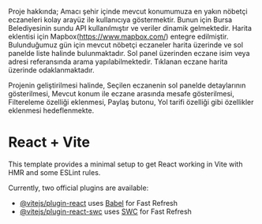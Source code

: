 Proje hakkında;
Amacı şehir içinde mevcut konumumuza en yakın nöbetçi eczaneleri kolay arayüz ile kullanıcıya göstermektir. 
Bunun için Bursa Belediyesinin sundu API kullanılmıştır ve veriler dinamik gelmektedir. Harita eklentisi için Mapbox(https://www.mapbox.com/) entegre edilmiştir. 
Bulunduğumuz gün için mevcut nöbetçi eczaneler harita üzerinde ve sol panelde liste halinde bulunmaktadır. Sol panel üzerinden eczane isim veya adresi referansında arama yapılabilmektedir. Tıklanan eczane harita üzerinde odaklanmaktadır.

Projenin geliştirilmesi halinde,
Seçilen eczanenin sol panelde detaylarının gösterilmesi,
Mevcut konum ile eczane arasında mesafe gösterilmesi,
Filtereleme özelliği eklenmesi,
Paylaş butonu,
Yol tarifi özelliği
gibi özellikler eklenmesi hedeflenmekte.


# React + Vite

This template provides a minimal setup to get React working in Vite with HMR and some ESLint rules.

Currently, two official plugins are available:

- [@vitejs/plugin-react](https://github.com/vitejs/vite-plugin-react/blob/main/packages/plugin-react/README.md) uses [Babel](https://babeljs.io/) for Fast Refresh
- [@vitejs/plugin-react-swc](https://github.com/vitejs/vite-plugin-react-swc) uses [SWC](https://swc.rs/) for Fast Refresh
